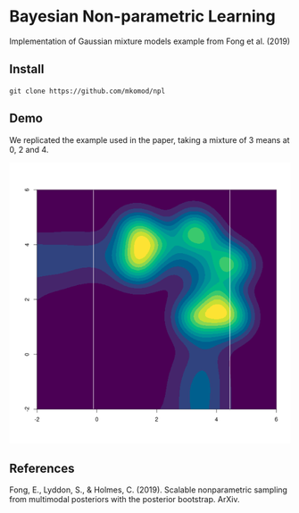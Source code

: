 # Bayesian Non-parametric Learning

Implementation of Gaussian mixture models example from Fong et al. (2019)

## Install

```
git clone https://github.com/mkomod/npl
```

## Demo

We replicated the example used in the paper, taking a mixture of 3 means at 0, 2 and 4.

![fig](./density.png)


## References

Fong, E., Lyddon, S., & Holmes, C. (2019). Scalable nonparametric sampling from multimodal posteriors with the posterior bootstrap. ArXiv.
